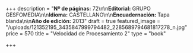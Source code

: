 +++
description = "**Nº de páginas:** 72\n\n**Editorial:** GRUPO GESFOMEDIA\n\n**Idioma:** CASTELLANO\n\n**Encuadernación:** Tapa blanda\n\n**Año de edición:** 2013"
draft = true
featured_image = "/uploads/121352195_3435847999794482_2285689794681817278_n.jpg"
price = 570
title = "Velocidad de Procesamiento 2"
type = "book"

+++
